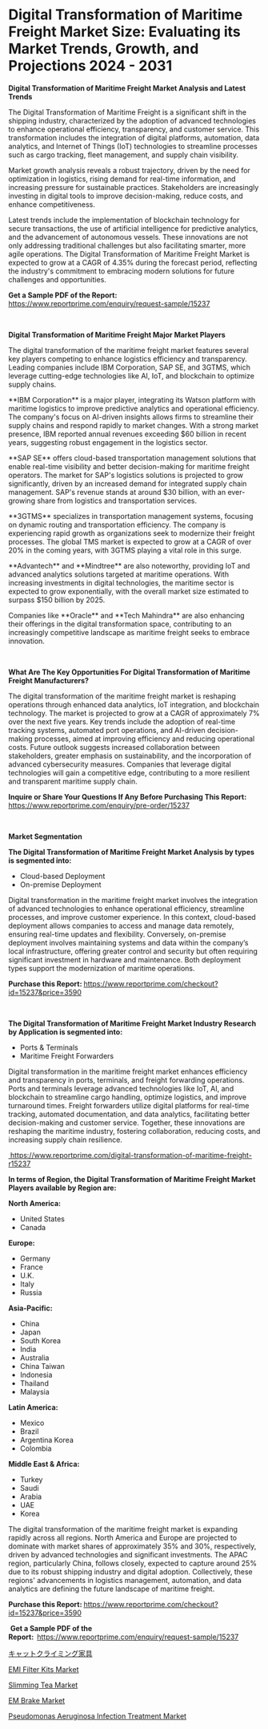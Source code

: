 <p><h1>Digital Transformation of Maritime Freight Market Size: Evaluating its Market Trends, Growth, and Projections 2024 - 2031</h1></p><p><strong>Digital Transformation of Maritime Freight Market Analysis and Latest Trends</strong></p>
<p><p>The Digital Transformation of Maritime Freight is a significant shift in the shipping industry, characterized by the adoption of advanced technologies to enhance operational efficiency, transparency, and customer service. This transformation includes the integration of digital platforms, automation, data analytics, and Internet of Things (IoT) technologies to streamline processes such as cargo tracking, fleet management, and supply chain visibility.</p><p>Market growth analysis reveals a robust trajectory, driven by the need for optimization in logistics, rising demand for real-time information, and increasing pressure for sustainable practices. Stakeholders are increasingly investing in digital tools to improve decision-making, reduce costs, and enhance competitiveness.</p><p>Latest trends include the implementation of blockchain technology for secure transactions, the use of artificial intelligence for predictive analytics, and the advancement of autonomous vessels. These innovations are not only addressing traditional challenges but also facilitating smarter, more agile operations. The Digital Transformation of Maritime Freight Market is expected to grow at a CAGR of 4.35% during the forecast period, reflecting the industry's commitment to embracing modern solutions for future challenges and opportunities.</p></p>
<p><strong>Get a Sample PDF of the Report:&nbsp;</strong> <a href="https://www.reportprime.com/enquiry/request-sample/15237">https://www.reportprime.com/enquiry/request-sample/15237</a></p>
<p>&nbsp;</p>
<p><strong>Digital Transformation of Maritime Freight Major Market Players</strong></p>
<p><p>The digital transformation of the maritime freight market features several key players competing to enhance logistics efficiency and transparency. Leading companies include IBM Corporation, SAP SE, and 3GTMS, which leverage cutting-edge technologies like AI, IoT, and blockchain to optimize supply chains.</p><p>**IBM Corporation** is a major player, integrating its Watson platform with maritime logistics to improve predictive analytics and operational efficiency. The company's focus on AI-driven insights allows firms to streamline their supply chains and respond rapidly to market changes. With a strong market presence, IBM reported annual revenues exceeding $60 billion in recent years, suggesting robust engagement in the logistics sector.</p><p>**SAP SE** offers cloud-based transportation management solutions that enable real-time visibility and better decision-making for maritime freight operators. The market for SAP's logistics solutions is projected to grow significantly, driven by an increased demand for integrated supply chain management. SAP's revenue stands at around $30 billion, with an ever-growing share from logistics and transportation services.</p><p>**3GTMS** specializes in transportation management systems, focusing on dynamic routing and transportation efficiency. The company is experiencing rapid growth as organizations seek to modernize their freight processes. The global TMS market is expected to grow at a CAGR of over 20% in the coming years, with 3GTMS playing a vital role in this surge.</p><p>**Advantech** and **Mindtree** are also noteworthy, providing IoT and advanced analytics solutions targeted at maritime operations. With increasing investments in digital technologies, the maritime sector is expected to grow exponentially, with the overall market size estimated to surpass $150 billion by 2025.</p><p>Companies like **Oracle** and **Tech Mahindra** are also enhancing their offerings in the digital transformation space, contributing to an increasingly competitive landscape as maritime freight seeks to embrace innovation.</p></p>
<p>&nbsp;</p>
<p><strong>What Are The Key Opportunities For Digital Transformation of Maritime Freight Manufacturers?</strong></p>
<p><p>The digital transformation of the maritime freight market is reshaping operations through enhanced data analytics, IoT integration, and blockchain technology. The market is projected to grow at a CAGR of approximately 7% over the next five years. Key trends include the adoption of real-time tracking systems, automated port operations, and AI-driven decision-making processes, aimed at improving efficiency and reducing operational costs. Future outlook suggests increased collaboration between stakeholders, greater emphasis on sustainability, and the incorporation of advanced cybersecurity measures. Companies that leverage digital technologies will gain a competitive edge, contributing to a more resilient and transparent maritime supply chain.</p></p>
<p><strong>Inquire or Share Your Questions If Any Before Purchasing This Report:</strong> <a href="https://www.reportprime.com/enquiry/pre-order/15237">https://www.reportprime.com/enquiry/pre-order/15237</a></p>
<p>&nbsp;</p>
<p><strong>Market Segmentation</strong></p>
<p><strong>The Digital Transformation of Maritime Freight Market Analysis by types is segmented into:</strong></p>
<p><ul><li>Cloud-based Deployment</li><li>On-premise Deployment</li></ul></p>
<p><p>Digital transformation in the maritime freight market involves the integration of advanced technologies to enhance operational efficiency, streamline processes, and improve customer experience. In this context, cloud-based deployment allows companies to access and manage data remotely, ensuring real-time updates and flexibility. Conversely, on-premise deployment involves maintaining systems and data within the company’s local infrastructure, offering greater control and security but often requiring significant investment in hardware and maintenance. Both deployment types support the modernization of maritime operations.</p></p>
<p><strong>Purchase this Report:&nbsp;</strong><a href="https://www.reportprime.com/checkout?id=15237&price=3590">https://www.reportprime.com/checkout?id=15237&price=3590</a></p>
<p>&nbsp;</p>
<p><strong>The Digital Transformation of Maritime Freight Market Industry Research by Application is segmented into:</strong></p>
<p><ul><li>Ports & Terminals</li><li>Maritime Freight Forwarders</li></ul></p>
<p><p>Digital transformation in the maritime freight market enhances efficiency and transparency in ports, terminals, and freight forwarding operations. Ports and terminals leverage advanced technologies like IoT, AI, and blockchain to streamline cargo handling, optimize logistics, and improve turnaround times. Freight forwarders utilize digital platforms for real-time tracking, automated documentation, and data analytics, facilitating better decision-making and customer service. Together, these innovations are reshaping the maritime industry, fostering collaboration, reducing costs, and increasing supply chain resilience.</p></p>
<p><a href="https://www.reportprime.com/digital-transformation-of-maritime-freight-r15237">&nbsp;https://www.reportprime.com/digital-transformation-of-maritime-freight-r15237</a></p>
<p><strong>In terms of Region, the Digital Transformation of Maritime Freight Market Players available by Region are:</strong></p>
<p>
    <p> <strong> North America: </strong>
        <ul>
            <li>United States</li>
            <li>Canada</li>
        </ul>
        </p> 
    <p> <strong> Europe: </strong>
        <ul>
            <li>Germany</li>
            <li>France</li>
            <li>U.K.</li>
            <li>Italy</li>
            <li>Russia</li>
        </ul>
        </p> 
    <p> <strong> Asia-Pacific: </strong>
        <ul>
            <li>China</li>
            <li>Japan</li>
            <li>South Korea</li>
            <li>India</li>
            <li>Australia</li>
            <li>China Taiwan</li>
            <li>Indonesia</li>
            <li>Thailand</li>
            <li>Malaysia</li>
        </ul>
        </p> 
    <p> <strong> Latin America: </strong>
        <ul>
            <li>Mexico</li>
            <li>Brazil</li>
            <li>Argentina Korea</li>
            <li>Colombia</li>
        </ul>
        </p> 
    <p> <strong> Middle East & Africa: </strong>
        <ul>
            <li>Turkey</li>
            <li>Saudi</li>
            <li>Arabia</li>
            <li>UAE</li>
            <li>Korea</li>
        </ul>
    </p>
    </p>
<p><p>The digital transformation of the maritime freight market is expanding rapidly across all regions. North America and Europe are projected to dominate with market shares of approximately 35% and 30%, respectively, driven by advanced technologies and significant investments. The APAC region, particularly China, follows closely, expected to capture around 25% due to its robust shipping industry and digital adoption. Collectively, these regions' advancements in logistics management, automation, and data analytics are defining the future landscape of maritime freight.</p></p>
<p><strong>Purchase this Report: </strong><a href="https://www.reportprime.com/checkout?id=15237&price=3590">https://www.reportprime.com/checkout?id=15237&price=3590</a></p>
<p>&nbsp;<strong>Get a Sample PDF of the Report:&nbsp;&nbsp;</strong><a href="https://www.reportprime.com/enquiry/request-sample/15237">https://www.reportprime.com/enquiry/request-sample/15237</a></p>
<p><strong></strong></p>
<p><p><a href="https://medium.com/@lillianamurazik2023/%E3%82%AD%E3%83%A3%E3%83%83%E3%83%88%E3%82%AF%E3%83%A9%E3%82%A4%E3%83%9F%E3%83%B3%E3%82%B0%E5%AE%B6%E5%85%B7%E5%B8%82%E5%A0%B4-2024%E5%B9%B4%E3%81%8B%E3%82%892031%E5%B9%B4%E3%81%AE%E3%82%B0%E3%83%AD%E3%83%BC%E3%83%90%E3%83%AB%E5%B8%82%E5%A0%B4%E3%81%AE%E6%B4%9E%E5%AF%9F%E3%81%A8%E8%B2%A9%E5%A3%B2%E5%8B%95%E5%90%91-f7e2300a6ceb">キャットクライミング家具</a></p><p><a href="https://medium.com/@sakatikimasho/this-report-on-emi-filter-kits-market-is-a-comprehensive-analysis-of-market-shares-strategies-6253af622444">EMI Filter Kits Market</a></p><p><a href="https://www.linkedin.com/pulse/slimming-tea-market-global-insights-regional-analysis-2024-qoz6e?trackingId=yg5%2F13ixS7a26VT%2BfZqZag%3D%3D">Slimming Tea Market</a></p><p><a href="https://issuu.com/reportprime-2/docs/em-brake-market-size-2030.pptx_222506823ac17e">EM Brake Market</a></p><p><a href="https://github.com/angelajermaine/Market-Research-Report-List-5/blob/main/pseudomonas-aeruginosa-infection-treatment-market.md">Pseudomonas Aeruginosa Infection Treatment Market</a></p></p>